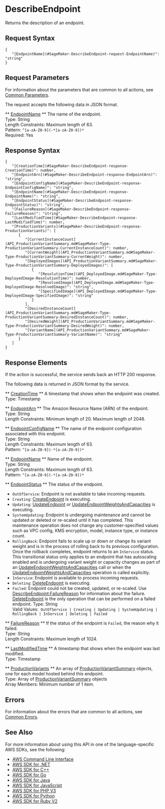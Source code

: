 # DescribeEndpoint<a name="API_DescribeEndpoint"></a>

Returns the description of an endpoint\.

## Request Syntax<a name="API_DescribeEndpoint_RequestSyntax"></a>

```
{
   "[EndpointName](#SageMaker-DescribeEndpoint-request-EndpointName)": "string"
}
```

## Request Parameters<a name="API_DescribeEndpoint_RequestParameters"></a>

For information about the parameters that are common to all actions, see [Common Parameters](CommonParameters.md)\.

The request accepts the following data in JSON format\.

 ** [EndpointName](#API_DescribeEndpoint_RequestSyntax) **   <a name="SageMaker-DescribeEndpoint-request-EndpointName"></a>
The name of the endpoint\.  
Type: String  
Length Constraints: Maximum length of 63\.  
Pattern: `^[a-zA-Z0-9](-*[a-zA-Z0-9])*`   
Required: Yes

## Response Syntax<a name="API_DescribeEndpoint_ResponseSyntax"></a>

```
{
   "[CreationTime](#SageMaker-DescribeEndpoint-response-CreationTime)": number,
   "[EndpointArn](#SageMaker-DescribeEndpoint-response-EndpointArn)": "string",
   "[EndpointConfigName](#SageMaker-DescribeEndpoint-response-EndpointConfigName)": "string",
   "[EndpointName](#SageMaker-DescribeEndpoint-response-EndpointName)": "string",
   "[EndpointStatus](#SageMaker-DescribeEndpoint-response-EndpointStatus)": "string",
   "[FailureReason](#SageMaker-DescribeEndpoint-response-FailureReason)": "string",
   "[LastModifiedTime](#SageMaker-DescribeEndpoint-response-LastModifiedTime)": number,
   "[ProductionVariants](#SageMaker-DescribeEndpoint-response-ProductionVariants)": [ 
      { 
         "[CurrentInstanceCount](API_ProductionVariantSummary.md#SageMaker-Type-ProductionVariantSummary-CurrentInstanceCount)": number,
         "[CurrentWeight](API_ProductionVariantSummary.md#SageMaker-Type-ProductionVariantSummary-CurrentWeight)": number,
         "[DeployedImages](API_ProductionVariantSummary.md#SageMaker-Type-ProductionVariantSummary-DeployedImages)": [ 
            { 
               "[ResolutionTime](API_DeployedImage.md#SageMaker-Type-DeployedImage-ResolutionTime)": number,
               "[ResolvedImage](API_DeployedImage.md#SageMaker-Type-DeployedImage-ResolvedImage)": "string",
               "[SpecifiedImage](API_DeployedImage.md#SageMaker-Type-DeployedImage-SpecifiedImage)": "string"
            }
         ],
         "[DesiredInstanceCount](API_ProductionVariantSummary.md#SageMaker-Type-ProductionVariantSummary-DesiredInstanceCount)": number,
         "[DesiredWeight](API_ProductionVariantSummary.md#SageMaker-Type-ProductionVariantSummary-DesiredWeight)": number,
         "[VariantName](API_ProductionVariantSummary.md#SageMaker-Type-ProductionVariantSummary-VariantName)": "string"
      }
   ]
}
```

## Response Elements<a name="API_DescribeEndpoint_ResponseElements"></a>

If the action is successful, the service sends back an HTTP 200 response\.

The following data is returned in JSON format by the service\.

 ** [CreationTime](#API_DescribeEndpoint_ResponseSyntax) **   <a name="SageMaker-DescribeEndpoint-response-CreationTime"></a>
A timestamp that shows when the endpoint was created\.  
Type: Timestamp

 ** [EndpointArn](#API_DescribeEndpoint_ResponseSyntax) **   <a name="SageMaker-DescribeEndpoint-response-EndpointArn"></a>
The Amazon Resource Name \(ARN\) of the endpoint\.  
Type: String  
Length Constraints: Minimum length of 20\. Maximum length of 2048\.

 ** [EndpointConfigName](#API_DescribeEndpoint_ResponseSyntax) **   <a name="SageMaker-DescribeEndpoint-response-EndpointConfigName"></a>
The name of the endpoint configuration associated with this endpoint\.  
Type: String  
Length Constraints: Maximum length of 63\.  
Pattern: `^[a-zA-Z0-9](-*[a-zA-Z0-9])*` 

 ** [EndpointName](#API_DescribeEndpoint_ResponseSyntax) **   <a name="SageMaker-DescribeEndpoint-response-EndpointName"></a>
Name of the endpoint\.  
Type: String  
Length Constraints: Maximum length of 63\.  
Pattern: `^[a-zA-Z0-9](-*[a-zA-Z0-9])*` 

 ** [EndpointStatus](#API_DescribeEndpoint_ResponseSyntax) **   <a name="SageMaker-DescribeEndpoint-response-EndpointStatus"></a>
The status of the endpoint\.  
+  `OutOfService`: Endpoint is not available to take incoming requests\.
+  `Creating`: [CreateEndpoint](API_CreateEndpoint.md) is executing\.
+  `Updating`: [UpdateEndpoint](API_UpdateEndpoint.md) or [UpdateEndpointWeightsAndCapacities](API_UpdateEndpointWeightsAndCapacities.md) is executing\.
+  `SystemUpdating`: Endpoint is undergoing maintenance and cannot be updated or deleted or re\-scaled until it has completed\. This maintenance operation does not change any customer\-specified values such as VPC config, KMS encryption, model, instance type, or instance count\.
+  `RollingBack`: Endpoint fails to scale up or down or change its variant weight and is in the process of rolling back to its previous configuration\. Once the rollback completes, endpoint returns to an `InService` status\. This transitional status only applies to an endpoint that has autoscaling enabled and is undergoing variant weight or capacity changes as part of an [UpdateEndpointWeightsAndCapacities](API_UpdateEndpointWeightsAndCapacities.md) call or when the [UpdateEndpointWeightsAndCapacities](API_UpdateEndpointWeightsAndCapacities.md) operation is called explicitly\.
+  `InService`: Endpoint is available to process incoming requests\.
+  `Deleting`: [DeleteEndpoint](API_DeleteEndpoint.md) is executing\.
+  `Failed`: Endpoint could not be created, updated, or re\-scaled\. Use [DescribeEndpoint:FailureReason](#SageMaker-DescribeEndpoint-response-FailureReason) for information about the failure\. [DeleteEndpoint](API_DeleteEndpoint.md) is the only operation that can be performed on a failed endpoint\.
Type: String  
Valid Values:` OutOfService | Creating | Updating | SystemUpdating | RollingBack | InService | Deleting | Failed` 

 ** [FailureReason](#API_DescribeEndpoint_ResponseSyntax) **   <a name="SageMaker-DescribeEndpoint-response-FailureReason"></a>
If the status of the endpoint is `Failed`, the reason why it failed\.   
Type: String  
Length Constraints: Maximum length of 1024\.

 ** [LastModifiedTime](#API_DescribeEndpoint_ResponseSyntax) **   <a name="SageMaker-DescribeEndpoint-response-LastModifiedTime"></a>
A timestamp that shows when the endpoint was last modified\.  
Type: Timestamp

 ** [ProductionVariants](#API_DescribeEndpoint_ResponseSyntax) **   <a name="SageMaker-DescribeEndpoint-response-ProductionVariants"></a>
 An array of [ProductionVariantSummary](API_ProductionVariantSummary.md) objects, one for each model hosted behind this endpoint\.   
Type: Array of [ProductionVariantSummary](API_ProductionVariantSummary.md) objects  
Array Members: Minimum number of 1 item\.

## Errors<a name="API_DescribeEndpoint_Errors"></a>

For information about the errors that are common to all actions, see [Common Errors](CommonErrors.md)\.

## See Also<a name="API_DescribeEndpoint_SeeAlso"></a>

For more information about using this API in one of the language\-specific AWS SDKs, see the following:
+  [AWS Command Line Interface](https://docs.aws.amazon.com/goto/aws-cli/sagemaker-2017-07-24/DescribeEndpoint) 
+  [AWS SDK for \.NET](https://docs.aws.amazon.com/goto/DotNetSDKV3/sagemaker-2017-07-24/DescribeEndpoint) 
+  [AWS SDK for C\+\+](https://docs.aws.amazon.com/goto/SdkForCpp/sagemaker-2017-07-24/DescribeEndpoint) 
+  [AWS SDK for Go](https://docs.aws.amazon.com/goto/SdkForGoV1/sagemaker-2017-07-24/DescribeEndpoint) 
+  [AWS SDK for Java](https://docs.aws.amazon.com/goto/SdkForJava/sagemaker-2017-07-24/DescribeEndpoint) 
+  [AWS SDK for JavaScript](https://docs.aws.amazon.com/goto/AWSJavaScriptSDK/sagemaker-2017-07-24/DescribeEndpoint) 
+  [AWS SDK for PHP V3](https://docs.aws.amazon.com/goto/SdkForPHPV3/sagemaker-2017-07-24/DescribeEndpoint) 
+  [AWS SDK for Python](https://docs.aws.amazon.com/goto/boto3/sagemaker-2017-07-24/DescribeEndpoint) 
+  [AWS SDK for Ruby V2](https://docs.aws.amazon.com/goto/SdkForRubyV2/sagemaker-2017-07-24/DescribeEndpoint) 